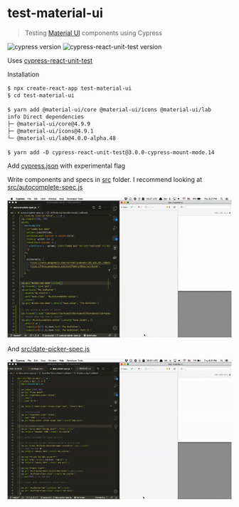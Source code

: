 # test-material-ui
> Testing [Material UI](https://material-ui.com/) components using Cypress

![cypress version](https://img.shields.io/badge/cypress-5.6.0-brightgreen) ![cypress-react-unit-test version](https://img.shields.io/badge/cypress--react--unit--test-4.17.1-brightgreen)

Uses [cypress-react-unit-test](https://github.com/bahmutov/cypress-react-unit-test)

Installation

```shell
$ npx create-react-app test-material-ui
$ cd test-material-ui

$ yarn add @material-ui/core @material-ui/icons @material-ui/lab
info Direct dependencies
├─ @material-ui/core@4.9.9
├─ @material-ui/icons@4.9.1
└─ @material-ui/lab@4.0.0-alpha.48

$ yarn add -D cypress-react-unit-test@3.0.0-cypress-mount-mode.14
```

Add [cypress.json](cypress.json) with experimental flag

Write components and specs in [src](src) folder. I recommend looking at [src/autocomplete-spec.js](src/autocomplete-spec.js)

![Autocomplete test](images/autocomplete-demo.gif)

And [src/date-picker-spec.js](src/date-picker-spec.js)

![Date and time picker](images/date-pickers-demo.gif)
